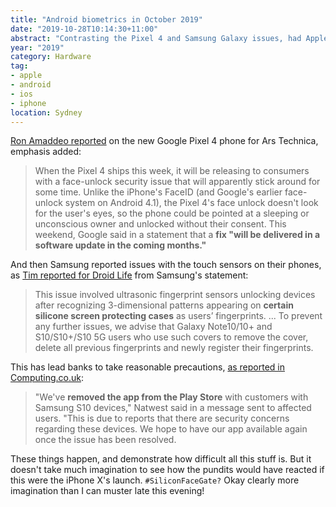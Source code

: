 ```yaml
---
title: "Android biometrics in October 2019"
date: "2019-10-28T10:14:30+11:00"
abstract: "Contrasting the Pixel 4 and Samsung Galaxy issues, had Apple been caught making the same fundamental mistakes."
year: "2019"
category: Hardware
tag:
- apple
- android
- ios
- iphone
location: Sydney
---
```

[Ron Amaddeo reported](https://arstechnica.com/gadgets/2019/10/google-says-a-fix-for-pixel-4-face-unlock-is-months-away/?utm_brand=utm-is-spam&utm_source=utm-is-spam&utm_social-type=utm-is-spam&utm_medium=utm-is-spam) on the new Google Pixel 4 phone for Ars Technica, emphasis added:

> When the Pixel 4 ships this week, it will be releasing to consumers with a face-unlock security issue that will apparently stick around for some time. Unlike the iPhone's FaceID (and Google's earlier face-unlock system on Android 4.1), the Pixel 4's face unlock doesn't look for the user's eyes, so the phone could be pointed at a sleeping or unconscious owner and unlocked without their consent. This weekend, Google said in a statement that a **fix "will be delivered in a software update in the coming months."**

And then Samsung reported issues with the touch sensors on their phones, as [Tim reported for Droid Life](https://www.droid-life.com/2019/10/18/samsung-fingerprint-vulnerability-statement/) from Samsung's statement:

> This issue involved ultrasonic fingerprint sensors unlocking devices after recognizing 3-dimensional patterns appearing on **certain silicone screen protecting cases** as users’ fingerprints. ... To prevent any further issues, we advise that Galaxy Note10/10+ and S10/S10+/S10 5G users who use such covers to remove the cover, delete all previous fingerprints and newly register their fingerprints.

This has lead banks to take reasonable precautions, [as reported in Computing.co.uk](https://www.computing.co.uk/ctg/news/3082909/natwest-nationwide-samsung-fingerprint
):

> "We've **removed the app from the Play Store** with customers with Samsung S10 devices," Natwest said in a message sent to affected users. "This is due to reports that there are security concerns regarding these devices. We hope to have our app available again once the issue has been resolved.

These things happen, and demonstrate how difficult all this stuff is. But it doesn't take much imagination to see how the pundits would have reacted if this were the iPhone X's launch. `#SiliconFaceGate?` Okay clearly more imagination than I can muster late this evening!

